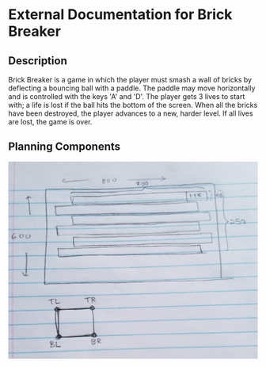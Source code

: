 # External Documentation for Brick Breaker

## Description
Brick Breaker is a game in which the player must smash a wall of bricks by deflecting a bouncing ball with a paddle. The paddle may move horizontally and is controlled with the keys 'A' and 'D'. The player gets 3 lives to start with; a life is lost if the ball hits the bottom of the screen. When all the bricks have been destroyed, the player advances to a new, harder level. If all lives are lost, the game is over. 

## Planning Components
![](planningBrickBreaker.jpg)
## 
